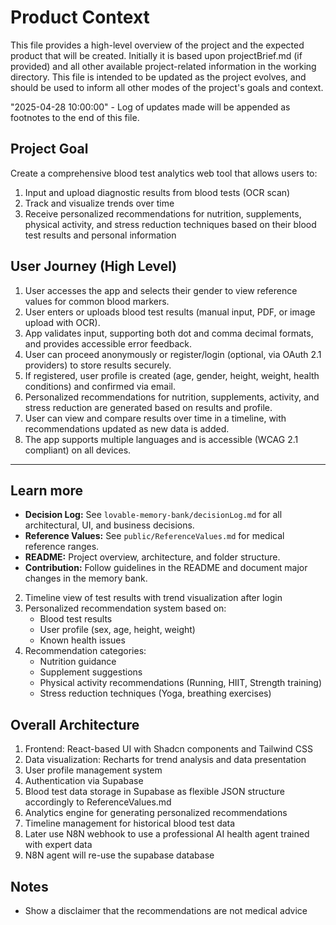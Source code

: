 
# Product Context

This file provides a high-level overview of the project and the expected product that will be created. Initially it is based upon projectBrief.md (if provided) and all other available project-related information in the working directory. This file is intended to be updated as the project evolves, and should be used to inform all other modes of the project's goals and context.

"2025-04-28 10:00:00" - Log of updates made will be appended as footnotes to the end of this file.

## Project Goal

Create a comprehensive blood test analytics web tool that allows users to:
1. Input and upload diagnostic results from blood tests (OCR scan)
2. Track and visualize trends over time
3. Receive personalized recommendations for nutrition, supplements, physical activity, and stress reduction techniques based on their blood test results and personal information

## User Journey (High Level)

1. User accesses the app and selects their gender to view reference values for common blood markers.
2. User enters or uploads blood test results (manual input, PDF, or image upload with OCR).
3. App validates input, supporting both dot and comma decimal formats, and provides accessible error feedback.
4. User can proceed anonymously or register/login (optional, via OAuth 2.1 providers) to store results securely.
5. If registered, user profile is created (age, gender, height, weight, health conditions) and confirmed via email.
6. Personalized recommendations for nutrition, supplements, activity, and stress reduction are generated based on results and profile.
7. User can view and compare results over time in a timeline, with recommendations updated as new data is added.
8. The app supports multiple languages and is accessible (WCAG 2.1 compliant) on all devices.

---

## Learn more

- **Decision Log:** See `lovable-memory-bank/decisionLog.md` for all architectural, UI, and business decisions.
- **Reference Values:** See `public/ReferenceValues.md` for medical reference ranges.
- **README:** Project overview, architecture, and folder structure.
- **Contribution:** Follow guidelines in the README and document major changes in the memory bank.
2. Timeline view of test results with trend visualization after login
3. Personalized recommendation system based on:
   - Blood test results
   - User profile (sex, age, height, weight)
   - Known health issues
4. Recommendation categories:
   - Nutrition guidance
   - Supplement suggestions
   - Physical activity recommendations (Running, HIIT, Strength training)
   - Stress reduction techniques (Yoga, breathing exercises)

## Overall Architecture

1. Frontend: React-based UI with Shadcn components and Tailwind CSS
2. Data visualization: Recharts for trend analysis and data presentation
3. User profile management system
4. Authentication via Supabase
5. Blood test data storage in Supabase as flexible JSON structure accordingly to ReferenceValues.md
6. Analytics engine for generating personalized recommendations
7. Timeline management for historical blood test data
8. Later use N8N webhook to use a professional AI health agent trained with expert data
9. N8N agent will re-use the supabase database

## Notes

- Show a disclaimer that the recommendations are not medical advice